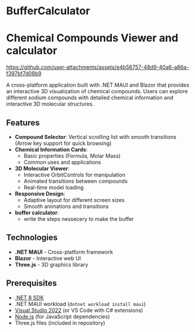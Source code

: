 # BufferCalculator
# Chemical Compounds Viewer and calculator



https://github.com/user-attachments/assets/e4b56757-48d9-40a6-a86a-f397bf7d08b9



A cross-platform application built with .NET MAUI and Blazor that provides an interactive 3D visualization of chemical compounds. Users can explore different sodium compounds with detailed chemical information and interactive 3D molecular structures.

## Features

- **Compound Selector**: Vertical scrolling list with smooth transitions (Arrow key support for quick browsing)
- **Chemical Information Cards**: 
  - Basic properties (Formula, Molar Mass)
  - Common uses and applications
- **3D Molecular Viewer**:
  - Interactive OrbitControls for manipulation
  - Animated transitions between compounds
  - Real-time model loading
- **Responsive Design**:
  - Adaptive layout for different screen sizes
  - Smooth animations and transitions
- **buffer calculator**:
  - write the steps nessecery to make the buffer  


## Technologies

- **.NET MAUI** - Cross-platform framework
- **Blazor** - Interactive web UI
- **Three.js** - 3D graphics library


## Prerequisites

- [.NET 8 SDK](https://dotnet.microsoft.com/download)
- .NET MAUI workload (`dotnet workload install maui`)
- [Visual Studio 2022](https://visualstudio.microsoft.com/) (or VS Code with C# extensions)
- [Node.js](https://nodejs.org/) (for JavaScript dependencies)
- Three.js files (included in repository)
